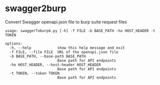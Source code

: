 # swagger2burp
Convert Swagger openapi.json file to burp suite request files

```
usage: swaggerToburp6.py [-h] -f FILE -b BASE_PATH -ho HOST_HEADER -t TOKEN

options:
  -h, --help            show this help message and exit
  -f FILE, --file FILE  URL of the openapi.json file
  -b BASE_PATH, --base-path BASE_PATH
                        Base path for API endpoints
  -ho HOST_HEADER, --host-header HOST_HEADER
                        Base path for API endpoints
  -t TOKEN, --token TOKEN
                        Base path for API endpoints

```
